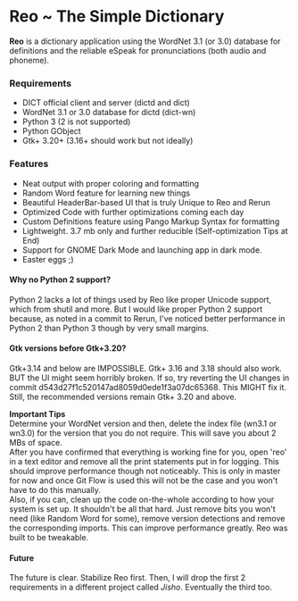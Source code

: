 # Reo ~ The Simple Dictionary
**Reo** is a dictionary application using the WordNet 3.1 (or 3.0) database for definitions and the reliable eSpeak for pronunciations (both audio and phoneme).
### Requirements
 * DICT official client and server (dictd and dict)
 * WordNet 3.1 or 3.0 database for dictd (dict-wn)
 * Python 3 (2 is not supported)
 * Python GObject
 * Gtk+ 3.20+ (3.16+ should work but not ideally)

### Features
 * Neat output with proper coloring and formatting
 * Random Word feature for learning new things
 * Beautiful HeaderBar-based UI that is truly Unique to Reo and Rerun
 * Optimized Code with further optimizations coming each day
 * Custom Definitions feature using Pango Markup Syntax for formatting
 * Lightweight. 3.7 mb only and further reducible (Self-optimization Tips at End)
 * Support for GNOME Dark Mode and launching app in dark mode.
 * Easter eggs ;)

#### Why no Python 2 support?
Python 2 lacks a lot of things used by Reo like proper Unicode support, which from shutil and more. But I would like proper Python 2 support because, as noted in a commit to Rerun, I've noticed better performance in Python 2 than Python 3 though by very small margins.

#### Gtk versions before Gtk+3.20?
Gtk+3.14 and below are IMPOSSIBLE. Gtk+ 3.16 and 3.18 should also work. BUT the UI might seem horribly broken. If so, try reverting the UI changes in commit d543d27f1c520147ad8059d0ede1f3a07dc65368. This MIGHT fix it.
Still, the recommended versions remain Gtk+ 3.20 and above.

**Important Tips**  
Determine your WordNet version and then, delete the index file (wn3.1 or wn3.0) for the version that you do not require. This will save you about 2 MBs of space.  
After you have confirmed that everything is working fine for you, open 'reo' in a text editor and remove all the print statements put in for logging. This should improve performance though not noticeably. This is only in master for now and once Git Flow is used this will not be the case and you won't have to do this manually.  
Also, if you can, clean up the code on-the-whole according to how your system is set up. It shouldn't be all that hard. Just remove bits you won't need (like Random Word for some), remove version detections and remove the corresponding imports. This can improve performance greatly. Reo was built to be tweakable.

#### Future
The future is clear. Stabilize Reo first. Then, I will drop the first 2 requirements in a different project called *Jisho*. Eventually the third too.
